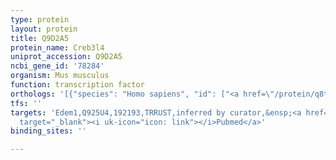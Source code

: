 ```yaml
---
type: protein
layout: protein
title: Q9D2A5
protein_name: Creb3l4
uniprot_accession: Q9D2A5
ncbi_gene_id: '78284'
organism: Mus musculus
function: transcription factor
orthologs: '[{"species": "Homo sapiens", "id": ["<a href=\"/protein/q8tey5\">Q8TEY5</a>"]}, {"species": "Rattus norvegicus", "id": ["Q5UEM7"]}]'
tfs: ''
targets: 'Edem1,Q925U4,192193,TRRUST,inferred by curator,&ensp;<a href="https://www.ncbi.nlm.nih.gov/pubmed/?term=15938716%5Buid%5D+OR+29087512%5Buid%5D"
  target="_blank"><i uk-icon="icon: link"></i>Pubmed</a>'
binding_sites: ''

---
```

